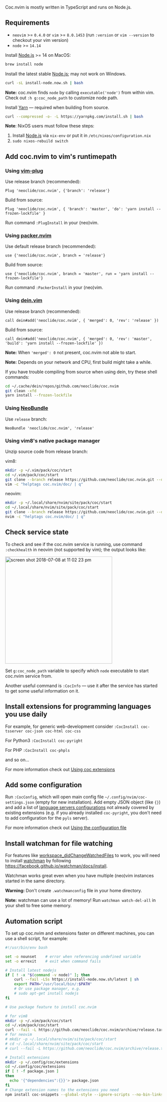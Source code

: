 Coc.nvim is mostly written in TypeScript and runs on Node.js.

## Requirements

* `neovim` >= `0.4.0` or `vim` >= `8.0.1453` (run `:version` or `vim --version` to checkout your vim version)
* `node` >= `14.14`

Install [Node.js](https://nodejs.org/) >= 14 on MacOS:

```bash
brew install node
```

Install the latest stable [Node.js](https://nodejs.org/); may not work on Windows.

```sh
curl -sL install-node.now.sh | bash
```

**Note:** coc.nvim finds `node` by calling `executable('node')` from within vim. Check out
`:h g:coc_node_path` to customize node path.

Install [Yarn](https://yarnpkg.com/) — required when building from source.

```sh
curl --compressed -o- -L https://yarnpkg.com/install.sh | bash
```

**Note**: NixOS users must follow these steps:

1. Install [Node.js](https://nodejs.org/) via `nix-env` or put it in `/etc/nixos/configuration.nix`
2. `sudo nixos-rebuild switch`

## Add coc.nvim to vim's runtimepath

### Using [vim-plug](https://github.com/junegunn/vim-plug)

Use release branch (recommended):

``` vim
Plug 'neoclide/coc.nvim', {'branch': 'release'}
```

Build from source:

``` vim
Plug 'neoclide/coc.nvim', { 'branch': 'master', 'do': 'yarn install --frozen-lockfile' }
```

Run command `:PlugInstall` in your (neo)vim.

### Using [packer.nvim](https://github.com/wbthomason/packer.nvim)

Use default release branch (recommended):

``` vim
use {'neoclide/coc.nvim', branch = 'release'}
```

Build from source:

``` vim
use {'neoclide/coc.nvim', branch = 'master', run = 'yarn install --frozen-lockfile'}
```

Run command `:PackerInstall` in your (neo)vim.

### Using [dein.vim](https://github.com/Shougo/dein.vim)

Use release branch (recommended):

``` vim
call dein#add('neoclide/coc.nvim', { 'merged': 0, 'rev': 'release' })
```

Build from source:

``` vim
call dein#add('neoclide/coc.nvim', { 'merged': 0, 'rev': 'master', 'build': 'yarn install --frozen-lockfile' })
```

**Note:** When `'merged': 0` not present, coc.nvim not able to start.

**Note:** Depends on your network and CPU, first build might take a while.

If you have trouble compiling from source when using dein, try these shell commands:

```sh
cd ~/.cache/dein/repos/github.com/neoclide/coc.nvim
git clean -xfd
yarn install --frozen-lockfile
```

### Using [NeoBundle](https://github.com/Shougo/neobundle.vim)

Use `release` branch:

``` vim
NeoBundle 'neoclide/coc.nvim', 'release'
```

### Using vim8's native package manager

Unzip source code from release branch:

vim8:

```sh
mkdir -p ~/.vim/pack/coc/start
cd ~/.vim/pack/coc/start
git clone --branch release https://github.com/neoclide/coc.nvim.git --depth=1
vim -c "helptags coc.nvim/doc/ | q"
```

neovim:

```sh
mkdir -p ~/.local/share/nvim/site/pack/coc/start
cd ~/.local/share/nvim/site/pack/coc/start
git clone --branch release https://github.com/neoclide/coc.nvim.git --depth=1
nvim -c "helptags coc.nvim/doc/ | q"
```

## Check service state

To check and see if the coc.nvim service is running, use command `:checkhealth` in neovim (not supported by vim); the output looks like:

<img width="344" alt="screen shot 2018-07-08 at 11 02 23 pm" src="https://user-images.githubusercontent.com/251450/42421117-001a81ee-8303-11e8-929a-91da4ac9feea.png">

Set `g:coc_node_path` variable to specify which `node` executable to start coc.nvim service from.

Another useful command is `:CocInfo` — use it after the service has started to get some useful information on it.

## Install extensions for programming languages you use daily

For example, for generic web-development consider `:CocInstall coc-tsserver coc-json coc-html coc-css`

For Python3 `:CocInstall coc-pyright`

For PHP `:CocInstall coc-phpls`

and so on...

For more information check out [Using coc extensions](https://github.com/neoclide/coc.nvim/wiki/Using-coc-extensions)

## Add some configuration

Run `:CocConfig`, which will open main config file `~/.config/nvim/coc-settings.json` (empty for new installation). Add empty JSON object (like `{}`) and add a list of [language servers configurations](https://github.com/neoclide/coc.nvim/wiki/Language-servers) not already covered by existing extensions (e.g. if you already installed `coc-pyright`, you don't need to add configuration for the `pyls` server).

For more information check out [Using the configuration file](https://github.com/neoclide/coc.nvim/wiki/Using-the-configuration-file)

## Install watchman for file watching

For features like [workspace_didChangeWatchedFiles](https://microsoft.github.io/language-server-protocol/specification#workspace_didChangeWatchedFiles) to work, you will need to install [watchman](https://facebook.github.io/watchman) by following <https://facebook.github.io/watchman/docs/install>.

Watchman works great even when you have multiple (neo)vim instances started in the same directory.

**Warning:** Don't create `.watchmanconfig` file in your home directory.

**Note:** watchman can use a lot of memory! Run `watchman watch-del-all` in your shell to free some memory.

## Automation script

To set up coc.nvim and extensions faster on different machines, you can use a shell script, for example:

``` sh
#!/usr/bin/env bash

set -o nounset    # error when referencing undefined variable
set -o errexit    # exit when command fails

# Install latest nodejs
if [ ! -x "$(command -v node)" ]; then
    curl --fail -LSs https://install-node.now.sh/latest | sh
    export PATH="/usr/local/bin/:$PATH"
    # Or use package manager, e.g.
    # sudo apt-get install nodejs
fi

# Use package feature to install coc.nvim

# for vim8
mkdir -p ~/.vim/pack/coc/start
cd ~/.vim/pack/coc/start
curl --fail -L https://github.com/neoclide/coc.nvim/archive/release.tar.gz | tar xzfv -
# for neovim
# mkdir -p ~/.local/share/nvim/site/pack/coc/start
# cd ~/.local/share/nvim/site/pack/coc/start
# curl --fail -L https://github.com/neoclide/coc.nvim/archive/release.tar.gz | tar xzfv -

# Install extensions
mkdir -p ~/.config/coc/extensions
cd ~/.config/coc/extensions
if [ ! -f package.json ]
then
  echo '{"dependencies":{}}'> package.json
fi
# Change extension names to the extensions you need
npm install coc-snippets --global-style --ignore-scripts --no-bin-links --no-package-lock --only=prod
```
